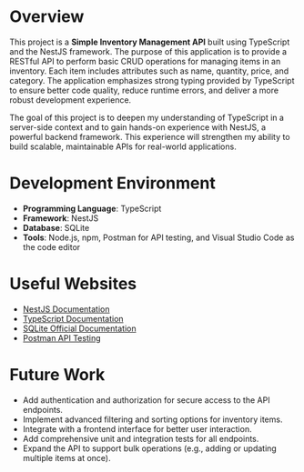 # Overview

This project is a **Simple Inventory Management API** built using TypeScript and the NestJS framework. The purpose of this application is to provide a RESTful API to perform basic CRUD operations for managing items in an inventory. Each item includes attributes such as name, quantity, price, and category. The application emphasizes strong typing provided by TypeScript to ensure better code quality, reduce runtime errors, and deliver a more robust development experience.

The goal of this project is to deepen my understanding of TypeScript in a server-side context and to gain hands-on experience with NestJS, a powerful backend framework. This experience will strengthen my ability to build scalable, maintainable APIs for real-world applications.

# Development Environment

- **Programming Language**: TypeScript
- **Framework**: NestJS
- **Database**: SQLite
- **Tools**: Node.js, npm, Postman for API testing, and Visual Studio Code as the code editor

# Useful Websites

- [NestJS Documentation](https://docs.nestjs.com/)
- [TypeScript Documentation](https://www.typescriptlang.org/docs/)
- [SQLite Official Documentation](https://www.sqlite.org/docs.html)
- [Postman API Testing](https://www.postman.com/)

# Future Work

- Add authentication and authorization for secure access to the API endpoints.
- Implement advanced filtering and sorting options for inventory items.
- Integrate with a frontend interface for better user interaction.
- Add comprehensive unit and integration tests for all endpoints.
- Expand the API to support bulk operations (e.g., adding or updating multiple items at once).